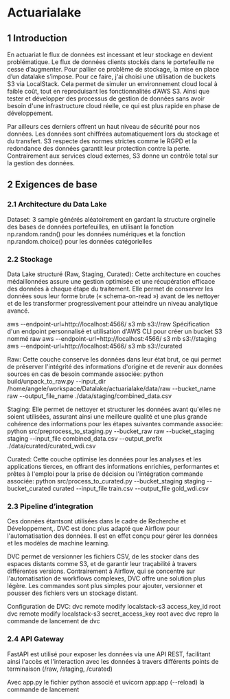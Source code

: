 # Actuarialake
## 1 Introduction
En actuariat le flux de données est incessant et leur stockage en devient problématique. Le flux de données clients stockés dans le portefeuille ne cesse d’augmenter. Pour pallier ce problème de stockage, la mise en place d’un datalake s’impose. Pour ce faire, j'ai choisi une utilisation de buckets S3 via LocalStack. Cela permet de simuler un environnement cloud local à faible coût, tout en reproduisant les fonctionnalités d’AWS S3. Ainsi que tester et développer des processus de gestion de données sans avoir besoin d'une infrastructure cloud réelle, ce qui est plus rapide en phase de développement.

Par ailleurs ces derniers offrent un haut niveau de sécurité pour nos données. Les données sont chiffrées automatiquement lors du stockage et du transfert. S3 respecte des normes strictes comme le RGPD et la redondance des données garantit leur protection contre la perte. Contrairement aux services cloud externes, S3 donne un contrôle total sur la gestion des données.

## 2 Exigences de base
### 2.1 Architecture du Data Lake
Dataset: 3 sample générés aléatoirement en gardant la structure orginelle des bases de données portefeuilles, en utilisant la fonction np.random.randn() pour les données numériques et la fonction np.random.choice() pour les données catégorielles

### 2.2 Stockage
Data Lake structuré (Raw, Staging, Curated): Cette architecture en couches médail­lonnées assure une gestion optimisée et une récupération efficace des données à chaque étape du traitement. Elle permet de conserver les données sous leur forme brute (« schema-on-read ») avant de les nettoyer et de les transformer progressivement pour atteindre un niveau analytique avancé.

aws --endpoint-url=http://localhost:4566/ s3 mb s3://raw    Spécification d'un endpoint personnalisé et utilisation d'AWS CLI pour créer un bucket S3 nommé raw
aws --endpoint-url=http://localhost:4566/ s3 mb s3://staging
aws --endpoint-url=http://localhost:4566/ s3 mb s3://curated

Raw: Cette couche conserve les données dans leur état brut, ce qui permet de préserver l'intégrité des informations d'origine et de revenir aux données sources en cas de besoin
commande associée: python build/unpack_to_raw.py --input_dir /home/angele/workspace/Datalake/actuarialake/data/raw --bucket_name raw --output_file_name ./data/staging/combined_data.csv 

Staging: Elle permet de nettoyer et structurer les données avant qu'elles ne soient utilisées, assurant ainsi une meilleure qualité et une plus grande cohérence des informations pour les étapes suivantes
commande associée: python src/preprocess_to_staging.py     --bucket_raw raw     --bucket_staging staging     --input_file combined_data.csv     --output_prefix ./data/curated/curated_wdi.csv

Curated: Cette couche optimise les données pour les analyses et les applications tierces, en offrant des informations enrichies, performantes et prêtes à l'emploi pour la prise de décision ou l'intégration
commande associée: python src/process_to_curated.py     --bucket_staging staging     --bucket_curated curated     --input_file train.csv     --output_file gold_wdi.csv

### 2.3 Pipeline d’integration
Ces données étantsont utilisées dans le cadre de Recherche et Développement,. DVC est donc plus adapté que Airflow pour l'automatisation des données. Il est en effet conçu pour gérer les données et les modèles de machine learning.

DVC permet de versionner les fichiers CSV, de les stocker dans des espaces distants comme S3, et de garantir leur traçabilité à travers différentes versions. Contrairement à Airflow, qui se concentre sur l'automatisation de workflows complexes, DVC offre une solution plus légère. Les commandes sont plus simples pour ajouter, versionner et pousser des fichiers vers un stockage distant.

Configuration de DVC: dvc remote modify localstack-s3 access_key_id root
dvc remote modify localstack-s3 secret_access_key root
avec dvc repro la commande de lancement de dvc

### 2.4 API Gateway
FastAPI est utilisé pour exposer les données via une API REST, facilitant ainsi l'accès et l'interaction avec les données à travers différents points de terminaison (/raw, /staging, /curated)

Avec app.py le fichier python associé et uvicorn app:app (--reload) la commande de lancement 